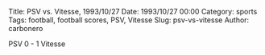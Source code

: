 Title: PSV vs. Vitesse, 1993/10/27
Date: 1993/10/27 00:00
Category: sports
Tags: football, football scores, PSV, Vitesse
Slug: psv-vs-vitesse
Author: carbonero


PSV 0 - 1 Vitesse

